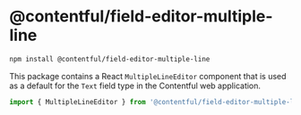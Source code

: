 # @contentful/field-editor-multiple-line

```bash
npm install @contentful/field-editor-multiple-line
```

This package contains a React `MultipleLineEditor` component that is used as a default for the `Text` field type in the Contentful web application.

```js
import { MultipleLineEditor } from '@contentful/field-editor-multiple-line';
```
